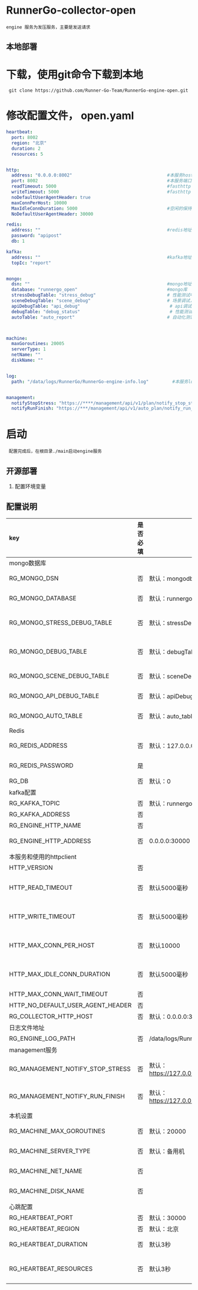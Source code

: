 # RunnerGo-collector-open

```text
engine 服务为发压服务，主要是发送请求
```
## 本地部署

# 下载，使用git命令下载到本地
```gitignore
 git clone https://github.com/Runner-Go-Team/RunnerGo-engine-open.git
```

# 修改配置文件， open.yaml
```yaml
heartbeat:
  port: 8002
  region: "北京"
  duration: 2
  resources: 5


http:
  address: "0.0.0.0:8002"                                    #本服务host
  port: 8002                                                 #本服务端口
  readTimeout: 5000                                          #fasthttp client完整响应读取(包括正文)的最大持续时间
  writeTimeout: 5000                                         #fasthttp client完整请求写入(包括正文)的最大持续时间
  noDefaultUserAgentHeader: true
  maxConnPerHost: 10000
  MaxIdleConnDuration: 5000                                  #空闲的保持连接将在此持续时间后关闭
  NoDefaultUserAgentHeader: 30000

redis:
  address: ""                                                #redis地址
  password: "apipost"
  db: 1

kafka:                                                           
  address: ""                                                #kafka地址
  topIc: "report"


mongo:
  dsn: ""                                                    #mongo地址
  database: "runnergo_open"                                  #mongo库
  stressDebugTable: "stress_debug"                           # 性能测试中接口debug日志集合
  sceneDebugTable: "scene_debug"                             # 场景调试，接口debug日志集合
  apiDebugTable: "api_debug"                                  # api调试，接口debug日志集合
  debugTable: "debug_status"                                  # 性能测试中，是否开启debug日志模式集合
  autoTable: "auto_report"                                   # 自动化测试，接口debug日志集合



machine:
  maxGoroutines: 20005                                      
  serverType: 1
  netName: ""
  diskName: ""


log:
  path: "/data/logs/RunnerGo/RunnerGo-engine-info.log"         #本服务log存放地址


management:
  notifyStopStress: "https://****/management/api/v1/plan/notify_stop_stress"                          #management服务停止性能任务接口
  notifyRunFinish: "https://***/management/api/v1/auto_plan/notify_run_finish"                           #management服务任务完成接口
```


# 启动
```text
 配置完成后，在根目录./main启动engine服务
```

## 开源部署
1. 配置环境变量
## 配置说明
| key                               | 是否必填 | 默认值                                                                       |                                   说明 |
|:----------------------------------|------|---------------------------------------------------------------------------|-------------------------------------:|
| mongo数据库                          ||||
| RG_MONGO_DSN                      | 否    | 默认：mongodb://runnergo:123456@127.0.0.0:27017/runnergo                     |                          mongo数据库dsn |
| RG_MONGO_DATABASE                 | 否    | 默认：runnergo                                                               |                          mongo使用的哪个库 |
| RG_MONGO_STRESS_DEBUG_TABLE       | 否    | 默认：stressDebugTable                                                       |                     性能测试debug日志存储的集合 |
| RG_MONGO_DEBUG_TABLE              | 否    | 默认：debugTable                                                             |                        性能测试debug模式状态 |
| RG_MONGO_SCENE_DEBUG_TABLE        | 否    | 默认：sceneDebugTable                                                        |                          场景调试日志存储的集合 |
| RG_MONGO_API_DEBUG_TABLE          | 否    | 默认：apiDebugTable                                                          |                          接口调试日志存储的集合 |
| RG_MONGO_AUTO_TABLE               | 否    | 默认：auto_table                                                             |                           自动化日志存储的集合 |
| Redis                             ||||
| RG_REDIS_ADDRESS                  | 否    | 默认：127.0.0.0:6379                                                         |                           redis服务端地址 |
| RG_REDIS_PASSWORD                 | 是    |                                                                           |                           redis服务端密码 |
| RG_DB                             | 否    | 默认：0                                                                      |                             redis数据库 |
| kafka配置                           |      |                                                                           |                                      |
| RG_KAFKA_TOPIC                    | 否    | 默认：runnergo                                                               |                          kafka的topic |
| RG_KAFKA_ADDRESS                  | 否    |                                                                           |                              kafka地址 |
| RG_ENGINE_HTTP_NAME               | 否    |                                                                           |                                      |
| RG_ENGINE_HTTP_ADDRESS            | 否    | 0.0.0.0:30000                                                             |                           engine服务地址 |
| 本服务和使用的httpclient                 |      |                                                                           |                                      |
| HTTP_VERSION                      | 否    |                                                                           |                                      |
| HTTP_READ_TIMEOUT                 | 否    | 默认5000毫秒                                                                  |                  完整响应读取(包括正文)的最大持续时间 |
| HTTP_WRITE_TIMEOUT                | 否    | 默认5000毫秒                                                                  |                  完整请求写入(包括正文)的最大持续时间 |                      |      |                                              |                      |
| HTTP_MAX_CONN_PER_HOST            | 否    | 默认10000                                                                   |                       每台主机可以建立的最大连接数 |
| HTTP_MAX_IDLE_CONN_DURATION       | 否    | 默认5000毫秒                                                                  |                    空闲的保持连接将在此持续时间后关闭 |
| HTTP_MAX_CONN_WAIT_TIMEOUT        | 否    |                                                                           |                                      |
| HTTP_NO_DEFAULT_USER_AGENT_HEADER | 否    |                                                                           |                                      |
| RG_COLLECTOR_HTTP_HOST            | 否    | 默认：0.0.0.0:30000                                                          |                                      |
| 日志文件地址                            |      |                                                                           |                                      |
| RG_ENGINE_LOG_PATH                | 否    | /data/logs/RunnerGo/RunnerGo-engine-info.log                              |                               日志文件地址 |
| management服务                      |      |                                                                           |                                      |
| RG_MANAGEMENT_NOTIFY_STOP_STRESS  | 否    | 默认： https://127.0.0.0:30000/management/api/v1/plan/notify_stop_stress     |                 management服务地址停止任务接口 |
| RG_MANAGEMENT_NOTIFY_RUN_FINISH   | 否    | 默认： https://127.0.0.0:30000/management/api/v1/auto_plan/notify_run_finish |                 management服务地址完成任务接口 |
| 本机设置                              |      |                                                                           |                                      |
| RG_MACHINE_MAX_GOROUTINES         | 否    | 默认：20000                                                                  |                             最大支持协程数字 |
| RG_MACHINE_SERVER_TYPE            | 否    | 默认：备用机                                                                    |                              是否为备用机器 |
| RG_MACHINE_NET_NAME               | 否    |                                                                           |                            本机使用的网络名称 |
| RG_MACHINE_DISK_NAME              | 否    |                                                                           |                            本机使用的磁盘名称 |
| 心跳配置                              |      |                                                                           |                                      |
| RG_HEARTBEAT_PORT                 | 否    | 默认：30000                                                                  |                                本服务端口 |
| RG_HEARTBEAT_REGION               | 否    | 默认：北京                                                                     |                               本机所在城市 |
| RG_HEARTBEAT_DURATION             | 否    | 默认3秒                                                                      |                         多长时间发送一次心跳数据 |
| RG_HEARTBEAT_RESOURCES            | 否    | 默认3秒                                                                      |                     多长时间发送一次本机资源使用数据 |


